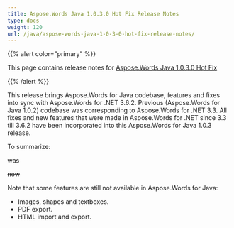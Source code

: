 ```yaml
---
title: Aspose.Words Java 1.0.3.0 Hot Fix Release Notes
type: docs
weight: 120
url: /java/aspose-words-java-1-0-3-0-hot-fix-release-notes/
---
```


{{% alert color="primary" %}} 

This page contains release notes for [Aspose.Words Java 1.0.3.0 Hot Fix](http://www.aspose.com/downloads/words/java/new-releases/aspose.words-java-1.0.3.0-hot-fix/)

{{% /alert %}} 

This release brings Aspose.Words for Java codebase, features and fixes into sync with Aspose.Words for .NET 3.6.2. Previous (Aspose.Words for Java 1.0.2) codebase was corresponding to Aspose.Words for .NET 3.3. All fixes and new features that were made in Aspose.Words for .NET since 3.3 till 3.6.2 have been incorporated into this Aspose.Words for Java 1.0.3 release.

To summarize:

~~was~~

~~now~~

Note that some features are still not available in Aspose.Words for Java:

- Images, shapes and textboxes.
- PDF export.
- HTML import and export.
